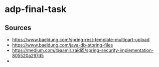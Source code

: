 # adp-final-task







## Sources

* https://www.baeldung.com/spring-rest-template-multipart-upload
* https://www.baeldung.com/java-db-storing-files
* https://medium.com/@aamir.zaidi5/spring-security-implementation-805520a297d5
* 